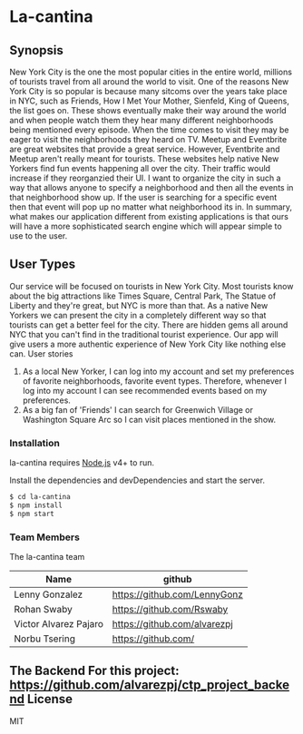 # La-cantina
## Synopsis
New York City is the one the most popular cities in the entire world, millions of tourists
travel from all around the world to visit. One of the reasons New York City is so popular is
because many sitcoms over the years take place in NYC, such as Friends, How I Met Your
Mother, Sienfeld, King of Queens, the list goes on. These shows eventually make their
way around the world and when people watch them they hear many different
neighborhoods being mentioned every episode. When the time comes to visit they may be
eager to visit the neighborhoods they heard on TV.
Meetup and Eventbrite are great websites that provide a great service. However,
Eventbrite and Meetup aren't really meant for tourists. These websites help native New
Yorkers find fun events happening all over the city. Their traffic would increase if they
reorganzied their UI. I want to organize the city in such a way that allows anyone to
specify a neighborhood and then all the events in that neighborhood show up. If the user
is searching for a specific event then that event will pop up no matter what neighborhood
its in. In summary, what makes our application different from existing applications is that
ours will have a more sophisticated search engine which will appear simple to use to the
user.
## User Types
Our service will be focused on tourists in New York City. Most tourists know about the big
attractions like Times Square, Central Park, The Statue of Liberty and they're great, but
NYC is more than that. As a native New Yorkers we can present the city in a completely
different way so that tourists can get a better feel for the city. There are hidden gems all
around NYC that you can't find in the traditional tourist experience. Our app will give users
a more authentic experience of New York City like nothing else can.
User stories
1. As a local New Yorker, I can log into my account and set my preferences of favorite
neighborhoods, favorite event types. Therefore, whenever I log into my account I can
see recommended events based on my preferences.
2. As a big fan of 'Friends' I can search for Greenwich Village or Washington Square Arc
so I can visit places mentioned in the show.








### Installation

la-cantina requires [Node.js](https://nodejs.org/) v4+ to run.

Install the dependencies and devDependencies and start the server.

```sh
$ cd la-cantina
$ npm install 
$ npm start
```
### Team Members

The la-cantina team

| Name | github |
| ------ | ------ |
| Lenny Gonzalez | https://github.com/LennyGonz |
| Rohan Swaby | https://github.com/Rswaby |
| Victor Alvarez Pajaro | https://github.com/alvarezpj |
| Norbu Tsering | https://github.com/ |


The Backend For this project: https://github.com/alvarezpj/ctp_project_backend
License
----
MIT
